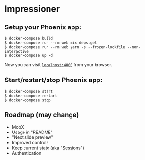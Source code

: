 # Impressioner

## Setup your Phoenix app:

    $ docker-compose build
    $ docker-compose run --rm web mix deps.get
    $ docker-compose run --rm web yarn -s --frozen-lockfile --non-interactive
    $ docker-compose up -d

Now you can visit [`localhost:4000`](http://localhost:4000) from your browser.

## Start/restart/stop Phoenix app:

    $ docker-compose start
    $ docker-compose restart
    $ docker-compose stop

## Roadmap (may change)

- MobX
- Usage in "README"
- "Next slide preview"
- Improved controls
- Keep current state (aka "Sessions")
- Authentication
